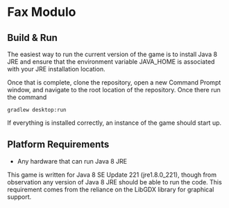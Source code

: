 # Fax Modulo

## Build & Run
The easiest way to run the current version of the game is to install Java 8 JRE
and ensure that the environment variable JAVA_HOME is associated with your JRE
installation location.

Once that is complete, clone the repository, open a new Command Prompt window,
and navigate to the root location of the repository. Once there run the command

```
gradlew desktop:run
```

If everything is installed correctly, an instance of the game should start up.

## Platform Requirements

- Any hardware that can run Java 8 JRE

This game is written for Java 8 SE Update 221 (jre1.8.0_221), though from
observation any version of Java 8 JRE should be able to run the code. This
requirement comes from the reliance on the LibGDX library for graphical support.
